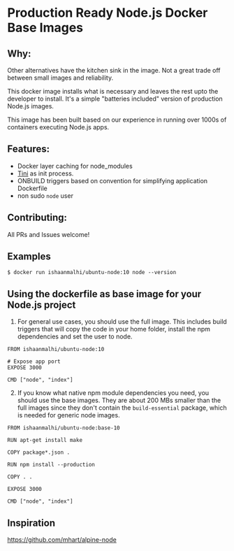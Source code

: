 # Production Ready Node.js Docker Base Images

## Why:

Other alternatives have the kitchen sink in the image. Not a great trade off between small images and reliability.

This docker image installs what is necessary and leaves the rest upto the developer to install. It's a simple "batteries included" version of production Node.js images.

This image has been built based on our experience in running over 1000s of containers executing Node.js apps.

## Features:

- Docker layer caching for node_modules
- [Tini](https://github.com/krallin/tini) as init process.
- ONBUILD triggers based on convention for simplifying application Dockerfile
- non sudo `node` user

## Contributing:

All PRs and Issues welcome!

## Examples

```
$ docker run ishaanmalhi/ubuntu-node:10 node --version
```

## Using the dockerfile as base image for your Node.js project

1. For general use cases, you should use the full image. This includes build triggers that will copy the code in your home folder, install the npm dependencies and set the user to node.

```
FROM ishaanmalhi/ubuntu-node:10

# Expose app port
EXPOSE 3000

CMD ["node", "index"]
```

2. If you know what native npm module dependencies you need, you should use the base images. They are about 200 MBs smaller than the full images since they don't contain the `build-essential` package, which is needed for generic node images.

```
FROM ishaanmalhi/ubuntu-node:base-10

RUN apt-get install make

COPY package*.json .

RUN npm install --production

COPY . .

EXPOSE 3000

CMD ["node", "index"]
```

## Inspiration

https://github.com/mhart/alpine-node
